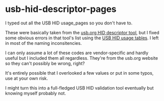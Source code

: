 # usb-hid-descriptor-pages

I typed out all the USB HID usage_pages so you don't have to.

These were basically taken from the [usb.org HID descriptor tool](https://www.usb.org/document-library/hid-descriptor-tool), but I fixed some obvious errors in that tool's list using the [USB HID usage tables](https://www.usb.org/sites/default/files/hut1_13.pdf). I left in most of the naming inconsitencies.

I can only assume a lot of these codes are vendor-specific and hardly useful but I included them all regardless. They're from the usb.org website so they can't possibly be wrong, right?

It's entirely possible that I overlooked a few values or put in some typos, use at your own risk.

I might turn this into a full-fledged USB HID validation tool eventually but knowing myself probably not.
